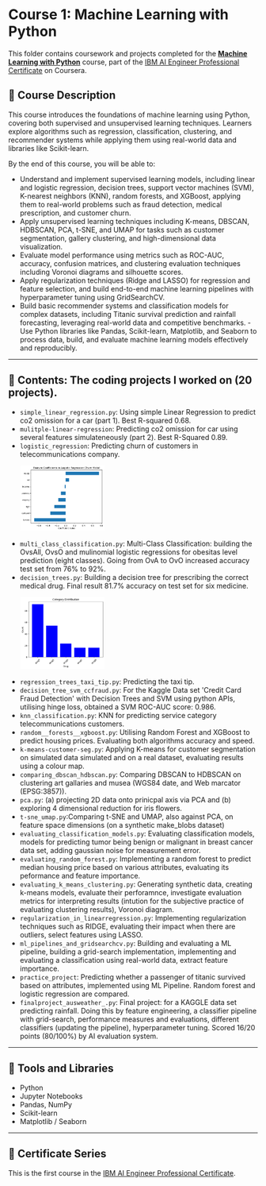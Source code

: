 # Course 1: Machine Learning with Python

This folder contains coursework and projects completed for the **[Machine Learning with Python](https://www.coursera.org/learn/machine-learning-with-python?specialization=ai-engineer)** course, part of the [IBM AI Engineer Professional Certificate](https://www.coursera.org/professional-certificates/ai-engineer) on Coursera.

## 🧠 Course Description

This course introduces the foundations of machine learning using Python, covering both supervised and unsupervised learning techniques. Learners explore algorithms such as regression, classification, clustering, and recommender systems while applying them using real-world data and libraries like Scikit-learn.

By the end of this course, you will be able to:

- Understand and implement supervised learning models, including linear and logistic regression, decision trees, support vector machines (SVM), K-nearest neighbors (KNN), random forests, and XGBoost, applying them to real-world problems such as fraud detection, medical prescription, and customer churn.
- Apply unsupervised learning techniques including K-means, DBSCAN, HDBSCAN, PCA, t-SNE, and UMAP for tasks such as customer segmentation, gallery clustering, and high-dimensional data visualization.
- Evaluate model performance using metrics such as ROC-AUC, accuracy, confusion matrices, and clustering evaluation techniques including Voronoi diagrams and silhouette scores.
- Apply regularization techniques (Ridge and LASSO) for regression and feature selection, and build end-to-end machine learning pipelines with hyperparameter tuning using GridSearchCV.
- Build basic recommender systems and classification models for complex datasets, including Titanic survival prediction and rainfall forecasting, leveraging real-world data and competitive benchmarks.
-Use Python libraries like Pandas, Scikit-learn, Matplotlib, and Seaborn to process data, build, and evaluate machine learning models effectively and reproducibly.

---

## 📂 Contents: The coding projects I worked on (20 projects).

- `simple_linear_regression.py`: Using simple Linear Regression to predict co2 omission for a car (part 1). Best R-squared 0.68.
- `mulitple-linear-regression`: Predicting co2 omission for car using several features simulateneously (part 2). Best R-Squared 0.89. 
- `logistic_regression`: Predicting churn of customers in telecommunications company.<p>
   <img src="Images/feature_importance.png" alt="Churn_importances" width="170"/> 
- `multi_class_classification.py`: Multi-Class Classification: building the OvsAll, OvsO and mulinomial logistic regressions for obesitas level prediction (eight classes). Going from OvA to OvO increased accuracy test set from 76% to 92%.
- `decision_trees.py`: Building a decision tree for prescribing the correct medical drug. Final result 81.7% accuracy on test set for six medicine.<p>
   <img src="Images/decision_trees_new.png" alt="Distribution drug" width="170"/> 
- `regression_trees_taxi_tip.py`: Predicting the taxi tip. 
- `decision_tree_svm_ccfraud.py`: For the Kaggle Data set 'Credit Card Fraud Detection' with Decision Trees and SVM using python APIs, utilising hinge loss, obtained a SVM ROC-AUC score: 0.986.
- `knn_classification.py`: KNN for predicting service category telecommunications customers.
- `random__forests__xgboost.py`: Utilising Random Forest and XGBoost to predict housing prices. Evaluating both algorithms accuracy and speed.
- `k-means-customer-seg.py`: Applying K-means for customer segmentation on simulated data simulated and on a real dataset, evaluating results using a colour map.
- `comparing_dbscan_hdbscan.py`: Comparing DBSCAN to HDBSCAN on clustering art gallaries and musea (WGS84 date, and Web marcator (EPSG:3857)).
- `pca.py`: (a) projecting 2D data onto prinicpal axis via PCA and (b) exploring 4 dimensional reduction for iris flowers.
- `t-sne_umap.py`:Comparing t-SNE and UMAP, also against PCA, on feature space dimensions (on a synthetic make_blobs dataset)
- `evaluating_classification_models.py`: Evaluating classification models, models for predicting tumor being benign or malignant in breast cancer data set, adding gaussian noise for measurement error.
- `evaluating_random_forest.py`: Implementing a random forest to predict median housing price based on various attributes, evaluating its peformance and feature importance.
- `evaluating_k_means_clustering.py`: Generating synthetic data, creating k-means models, evaluate their perforamnce, investigate evaluation metrics for interpreting results (intution for the subjective practice of evaluating clustering results), Voronoi diagram.
- `regularization_in_linearregression.py`: Implementing regularization techniques such as RIDGE, evaluating their impact when there are outliers, select features using LASSO.
- `ml_pipelines_and_gridsearchcv.py`: Building and evaluating a ML pipeline, building a grid-search implementation, implementing and evaluating a classification using real-world data, extract feature importance.
- `practice_project`: Predicting whether a passenger of titanic survived based on attributes, implemented using ML Pipeline. Random forest and logistic regression are compared.
- `finalproject_ausweather_.py`: Final project: for a KAGGLE data set predicting rainfall. Doing this by feature engineering, a classifier pipeline with grid-search, performance measures and evaluations, different classifiers (updating the pipeline), hyperparameter tuning. Scored 16/20 points (80/100%) by AI evaluation system.




---

## 🔧 Tools and Libraries

- Python
- Jupyter Notebooks
- Pandas, NumPy
- Scikit-learn
- Matplotlib / Seaborn

---

## 📌 Certificate Series

This is the first course in the [IBM AI Engineer Professional Certificate](https://www.coursera.org/professional-certificates/ai-engineer).



